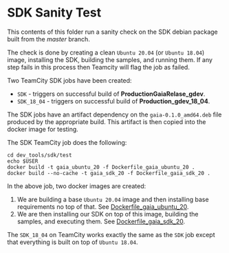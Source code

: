 # SDK Sanity Test
This contents of this folder run a sanity check on the SDK debian package built from the *master* branch.

The check is done by creating a clean `Ubuntu 20.04` (or `Ubuntu 18.04`) image, installing the SDK, building the samples, and running them.  If any step fails in this process then Teamcity will flag the job as failed.

Two TeamCity SDK jobs have been created:
* `SDK` - triggers on successful build of **ProductionGaiaRelase_gdev**. 
* `SDK_18_04` - triggers on successful build of **Production_gdev_18_04**.

The SDK jobs have an artifact dependency on the `gaia-0.1.0_amd64.deb` file produced by the appropriate build.  This artifact is then copied into the docker image for testing.

The SDK TeamCity job does the following:
```
cd dev_tools/sdk/test
echo $USER
docker build -t gaia_ubuntu_20 -f Dockerfile_gaia_ubuntu_20 .
docker build --no-cache -t gaia_sdk_20 -f Dockerfile_gaia_sdk_20 .
```
In the above job, two docker images are created:

1. We are building a base `Ubuntu 20.04` image and then installing base requirements no top of that. See [Dockerfile_gaia_ubuntu_20](https://github.com/gaia-platform/GaiaPlatform/blob/master/dev_tools/sdk/test/Dockerfile_gaia_ubuntu_20).
1. We are then installing our SDK on top of this image, building the samples, and executing them. See [Dockerfile_gaia_sdk_20](https://github.com/gaia-platform/GaiaPlatform/blob/master/dev_tools/sdk/test/Dockerfile_gaia_sdk_20).

The `SDK_18_04` on TeamCity works exactly the same as the `SDK` job except that everything is built on top of `Ubuntu 18.04`.
